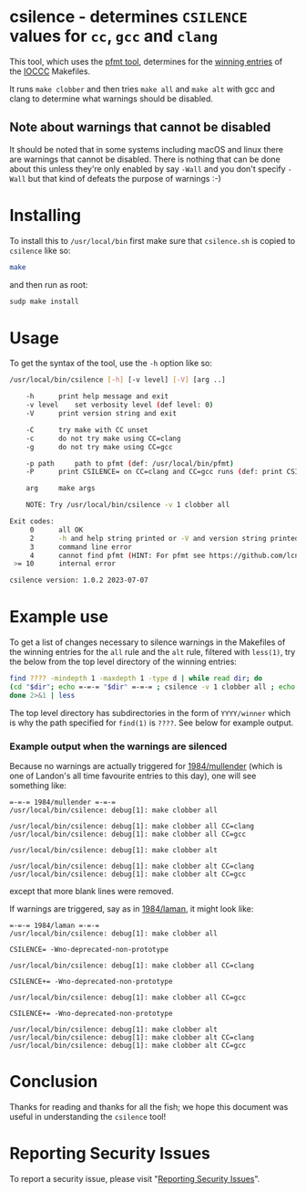 # csilence - determines `CSILENCE` values for `cc`, `gcc` and `clang`

This tool, which uses the [pfmt tool](https://github.com/lcn2/pfmt), determines
for the [winning entries](https://github.com/ioccc-src/winner) of the
[IOCCC](https://www.ioccc.org) Makefiles.

It runs `make clobber` and then tries `make all` and `make alt` with gcc and
clang to determine what warnings should be disabled.


## Note about warnings that cannot be disabled

It should be noted that in some systems including macOS and linux there are
warnings that cannot be disabled. There is nothing that can be done about this
unless they're only enabled by say `-Wall` and you don't specify `-Wall` but
that kind of defeats the purpose of warnings :-)

# Installing

To install this to `/usr/local/bin` first make sure that `csilence.sh` is copied
to `csilence` like so:

```sh
make
```

and then run as root:

```sh
sudp make install
```


# Usage

To get the syntax of the tool, use the `-h` option like so:

```sh
/usr/local/bin/csilence [-h] [-v level] [-V] [arg ..]

	-h		print help message and exit
	-v level	set verbosity level (def level: 0)
	-V		print version string and exit

	-C		try make with CC unset
	-c		do not try make using CC=clang
	-g		do not try make using CC=gcc

	-p path		path to pfmt (def: /usr/local/bin/pfmt)
	-P		print CSILENCE= on CC=clang and CC=gcc runs (def: print CSILENCE+=)

	arg		make args

	NOTE: Try /usr/local/bin/csilence -v 1 clobber all

Exit codes:
     0	    all OK
     2	    -h and help string printed or -V and version string printed
     3	    command line error
     4	    cannot find pfmt (HINT: For pfmt see https://github.com/lcn2/pfmt)
 >= 10	    internal error

csilence version: 1.0.2 2023-07-07
```


# Example use

To get a list of changes necessary to silence warnings in the Makefiles of the
winning entries for the `all` rule and the `alt` rule, filtered with `less(1)`, try the below from the top level
directory of the winning entries:

```sh
find ???? -mindepth 1 -maxdepth 1 -type d | while read dir; do
(cd "$dir"; echo =-=-= "$dir" =-=-= ; csilence -v 1 clobber all ; echo ; csilence -v 1 clobber alt)
done 2>&1 | less
```

The top level directory has subdirectories in the form of `YYYY/winner` which is
why the path specified for `find(1)` is `????`. See below for example output.


### Example output when the warnings are silenced

Because no warnings are actually triggered for
[1984/mullender](https://github.com/ioccc-src/temp-test-ioccc/tree/master/1984/mullender)
(which is one of Landon's all time favourite entries to this day), one will see
something like:


```
=-=-= 1984/mullender =-=-=
/usr/local/bin/csilence: debug[1]: make clobber all

/usr/local/bin/csilence: debug[1]: make clobber all CC=clang
/usr/local/bin/csilence: debug[1]: make clobber all CC=gcc

/usr/local/bin/csilence: debug[1]: make clobber alt

/usr/local/bin/csilence: debug[1]: make clobber alt CC=clang
/usr/local/bin/csilence: debug[1]: make clobber alt CC=gcc

```

except that more blank lines were removed.

If warnings are triggered, say as in
[1984/laman](https://github.com/ioccc-src/winner/blob/master/1984/laman/laman.c),
it might look like:

```
=-=-= 1984/laman =-=-=
/usr/local/bin/csilence: debug[1]: make clobber all

CSILENCE= -Wno-deprecated-non-prototype

/usr/local/bin/csilence: debug[1]: make clobber all CC=clang

CSILENCE+= -Wno-deprecated-non-prototype

/usr/local/bin/csilence: debug[1]: make clobber all CC=gcc

CSILENCE+= -Wno-deprecated-non-prototype

/usr/local/bin/csilence: debug[1]: make clobber alt
/usr/local/bin/csilence: debug[1]: make clobber alt CC=clang
/usr/local/bin/csilence: debug[1]: make clobber alt CC=gcc
```

# Conclusion

Thanks for reading and thanks for all the fish; we hope this document was useful
in understanding the `csilence` tool!


# Reporting Security Issues

To report a security issue, please visit "[Reporting Security Issues](https://github.com/lcn2/csilence/security/policy)".
